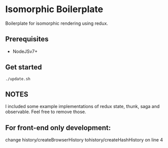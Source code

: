 # Isomorphic Boilerplate

Boilerplate for isomorphic rendering using redux.

## Prerequisites
* NodeJSv7+

## Get started
`./update.sh`

## NOTES
I included some example implementations of redux state, thunk, saga and observable. Feel free to remove those.

## For front-end only development:
change history/createBrowserHistory tohistory/createHashHistory on line 4
